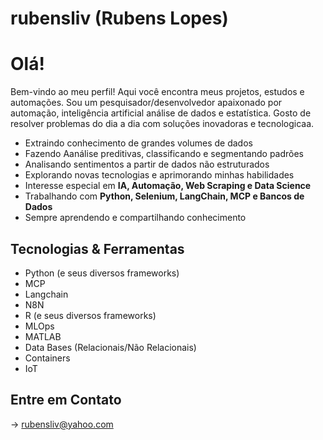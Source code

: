 # rubensliv (Rubens Lopes) 

# Olá! 
Bem-vindo ao meu perfil! Aqui você encontra meus projetos, estudos e automações.
Sou um pesquisador/desenvolvedor apaixonado por automação, inteligência artificial
análise de dados e estatística.
Gosto de resolver problemas do dia a dia com soluções inovadoras e tecnologicaa.
- Extraindo conhecimento de grandes volumes de dados
- Fazendo Aanálise preditivas, classificando e segmentando padrões
- Analisando sentimentos a partir de dados não estruturados
- Explorando novas tecnologias e aprimorando minhas habilidades
- Interesse especial em **IA, Automação, Web Scraping e Data Science**
- Trabalhando com **Python, Selenium, LangChain, MCP e Bancos de Dados**
- Sempre aprendendo e compartilhando conhecimento

## Tecnologias & Ferramentas
- Python (e seus diversos frameworks)
- MCP
- Langchain
- N8N
- R (e seus diversos frameworks)
- MLOps
- MATLAB
- Data Bases (Relacionais/Não Relacionais)
- Containers
- IoT


## Entre em Contato
-> rubensliv@yahoo.com

